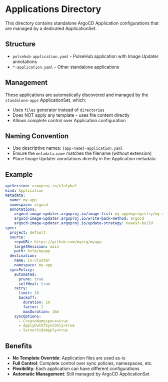 # Applications Directory

This directory contains standalone ArgoCD Application configurations that are managed by a dedicated ApplicationSet.

## Structure

- `pulsehub-application.yaml` - PulseHub application with Image Updater annotations
- `*-application.yaml` - Other standalone applications

## Management

These applications are automatically discovered and managed by the `standalone-apps` ApplicationSet, which:
- Uses `files` generator instead of `directories`
- Does NOT apply any template - uses file content directly
- Allows complete control over Application configuration

## Naming Convention

- Use descriptive names: `{app-name}-application.yaml`
- Ensure the `metadata.name` matches the filename (without extension)
- Place Image Updater annotations directly in the Application metadata

## Example

```yaml
apiVersion: argoproj.io/v1alpha1
kind: Application
metadata:
  name: my-app
  namespace: argocd
  annotations:
    argocd-image-updater.argoproj.io/image-list: my-app=myregistry/my-app
    argocd-image-updater.argoproj.io/write-back-method: argocd
    argocd-image-updater.argoproj.io/update-strategy: newest-build
spec:
  project: default
  source:
    repoURL: https://github.com/myorg/myapp
    targetRevision: main
    path: helm/myapp
  destination:
    name: in-cluster
    namespace: my-app
  syncPolicy:
    automated:
      prune: true
      selfHeal: true
    retry:
      limit: 10
      backoff:
        duration: 1m
        factor: 2
        maxDuration: 16m
    syncOptions:
      - CreateNamespace=true
      - ApplyOutOfSyncOnly=true
      - ServerSideApply=true
```

## Benefits

- **No Template Override**: Application files are used as-is
- **Full Control**: Complete control over sync policies, namespaces, etc.
- **Flexibility**: Each application can have different configurations
- **Automatic Management**: Still managed by ArgoCD ApplicationSet
